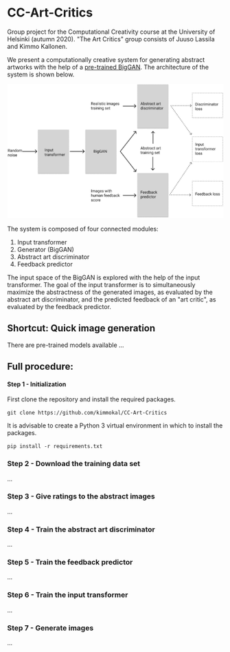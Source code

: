 # CC-Art-Critics
Group project for the Computational Creativity course at the University of Helsinki (autumn 2020). "The Art Critics" group consists of Juuso Lassila and Kimmo Kallonen.

We present a computationally creative system for generating abstract artworks with the help of a [pre-trained BigGAN](https://github.com/huggingface/pytorch-pretrained-BigGAN). The architecture of the system is shown below.

![Architecture](CC_architecture.png)

The system is composed of four connected modules:
1. Input transformer
2. Generator (BigGAN)
3. Abstract art discriminator
4. Feedback predictor

The input space of the BigGAN is explored with the help of the input transformer. The goal of the input transformer is to simultaneously maximize the abstractness of the generated images, as evaluated by the abstract art discriminator, and the predicted feedback of an "art critic", as evaluated by the feedback predictor.

## Shortcut: Quick image generation

There are pre-trained models available ... 

## Full procedure:

#### Step 1 - Initialization

First clone the repository and install the required packages.
```
git clone https://github.com/kimmokal/CC-Art-Critics
```

It is advisable to create a Python 3 virtual environment in which to install the packages.
```
pip install -r requirements.txt
```

### Step 2 - Download the training data set

...

### Step 3 - Give ratings to the abstract images

...

### Step 4 - Train the abstract art discriminator

...

### Step 5 - Train the feedback predictor

...

### Step 6 - Train the input transformer

...

### Step 7 - Generate images

...
